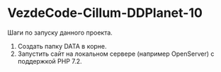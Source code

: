 # VezdeCode-Cillum-DDPlanet-10
Шаги по запуску данного проекта.
1) Создать папку DATA в корне.
2) Запустить сайт на локальном сервере (например OpenServer) с поддержкой PHP 7.2.
